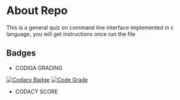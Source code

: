 # About Repo

This is a general quiz on command line interface implemented in c language, you will get instructions once run the file

## Badges
-  CODIGA GRADING

[![Codacy Badge](https://api.codacy.com/project/badge/Grade/9264dcdd3d4946e894f5f29f589b72d8)](https://app.codacy.com/gh/meenank/M1_C_General_quiz?utm_source=github.com&utm_medium=referral&utm_content=meenank/M1_C_General_quiz&utm_campaign=Badge_Grade_Settings)
  [![Code Grade](https://api.codiga.io/project/32230/status/svg)](https://app.codiga.io/public/project/32230/M1_Ipl_data_viewer/dashboard)
  
-  CODACY SCORE
